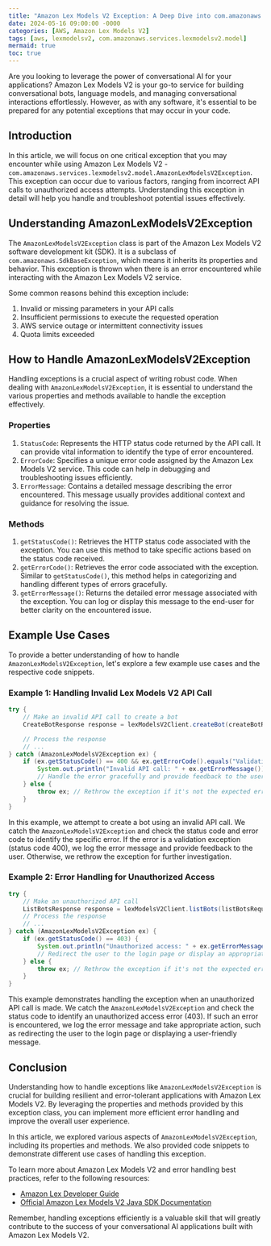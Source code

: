 ```yaml
---
title: "Amazon Lex Models V2 Exception: A Deep Dive into com.amazonaws.services.lexmodelsv2.model"
date: 2024-05-16 09:00:00 -0000
categories: [AWS, Amazon Lex Models V2]
tags: [aws, lexmodelsv2, com.amazonaws.services.lexmodelsv2.model]
mermaid: true
toc: true
---
```



Are you looking to leverage the power of conversational AI for your applications? Amazon Lex Models V2 is your go-to service for building conversational bots, language models, and managing conversational interactions effortlessly. However, as with any software, it's essential to be prepared for any potential exceptions that may occur in your code.

## Introduction

In this article, we will focus on one critical exception that you may encounter while using Amazon Lex Models V2 - `com.amazonaws.services.lexmodelsv2.model.AmazonLexModelsV2Exception`. This exception can occur due to various factors, ranging from incorrect API calls to unauthorized access attempts. Understanding this exception in detail will help you handle and troubleshoot potential issues effectively.

## Understanding AmazonLexModelsV2Exception

The `AmazonLexModelsV2Exception` class is part of the Amazon Lex Models V2 software development kit (SDK). It is a subclass of `com.amazonaws.SdkBaseException`, which means it inherits its properties and behavior. This exception is thrown when there is an error encountered while interacting with the Amazon Lex Models V2 service.

Some common reasons behind this exception include:

1. Invalid or missing parameters in your API calls
2. Insufficient permissions to execute the requested operation
3. AWS service outage or intermittent connectivity issues
4. Quota limits exceeded

## How to Handle AmazonLexModelsV2Exception

Handling exceptions is a crucial aspect of writing robust code. When dealing with `AmazonLexModelsV2Exception`, it is essential to understand the various properties and methods available to handle the exception effectively.

### Properties

1. `StatusCode`: Represents the HTTP status code returned by the API call. It can provide vital information to identify the type of error encountered.
2. `ErrorCode`: Specifies a unique error code assigned by the Amazon Lex Models V2 service. This code can help in debugging and troubleshooting issues efficiently.
3. `ErrorMessage`: Contains a detailed message describing the error encountered. This message usually provides additional context and guidance for resolving the issue.

### Methods

1. `getStatusCode()`: Retrieves the HTTP status code associated with the exception. You can use this method to take specific actions based on the status code received.
2. `getErrorCode()`: Retrieves the error code associated with the exception. Similar to `getStatusCode()`, this method helps in categorizing and handling different types of errors gracefully.
3. `getErrorMessage()`: Returns the detailed error message associated with the exception. You can log or display this message to the end-user for better clarity on the encountered issue.

## Example Use Cases

To provide a better understanding of how to handle `AmazonLexModelsV2Exception`, let's explore a few example use cases and the respective code snippets.

### Example 1: Handling Invalid Lex Models V2 API Call

```java
try {
    // Make an invalid API call to create a bot
    CreateBotResponse response = lexModelsV2Client.createBot(createBotRequest);

    // Process the response
    // ...
} catch (AmazonLexModelsV2Exception ex) {
    if (ex.getStatusCode() == 400 && ex.getErrorCode().equals("ValidationException")) {
        System.out.println("Invalid API call: " + ex.getErrorMessage());
        // Handle the error gracefully and provide feedback to the user
    } else {
        throw ex; // Rethrow the exception if it's not the expected error
    }
}
```

In this example, we attempt to create a bot using an invalid API call. We catch the `AmazonLexModelsV2Exception` and check the status code and error code to identify the specific error. If the error is a validation exception (status code 400), we log the error message and provide feedback to the user. Otherwise, we rethrow the exception for further investigation.

### Example 2: Error Handling for Unauthorized Access

```java
try {
    // Make an unauthorized API call
    ListBotsResponse response = lexModelsV2Client.listBots(listBotsRequest);
    // Process the response
    // ...
} catch (AmazonLexModelsV2Exception ex) {
    if (ex.getStatusCode() == 403) {
        System.out.println("Unauthorized access: " + ex.getErrorMessage());
        // Redirect the user to the login page or display an appropriate message
    } else {
        throw ex; // Rethrow the exception if it's not the expected error
    }
}
```

This example demonstrates handling the exception when an unauthorized API call is made. We catch the `AmazonLexModelsV2Exception` and check the status code to identify an unauthorized access error (403). If such an error is encountered, we log the error message and take appropriate action, such as redirecting the user to the login page or displaying a user-friendly message.

## Conclusion

Understanding how to handle exceptions like `AmazonLexModelsV2Exception` is crucial for building resilient and error-tolerant applications with Amazon Lex Models V2. By leveraging the properties and methods provided by this exception class, you can implement more efficient error handling and improve the overall user experience.

In this article, we explored various aspects of `AmazonLexModelsV2Exception`, including its properties and methods. We also provided code snippets to demonstrate different use cases of handling this exception.

To learn more about Amazon Lex Models V2 and error handling best practices, refer to the following resources:

- [Amazon Lex Developer Guide](https://docs.aws.amazon.com/lexv2/latest/dg/what-is.html)
- [Official Amazon Lex Models V2 Java SDK Documentation](https://docs.aws.amazon.com/AWSJavaSDK/latest/javadoc/com/amazonaws/services/lexmodelsv2/model/model/AmazonLexModelsV2Exception.html)

Remember, handling exceptions efficiently is a valuable skill that will greatly contribute to the success of your conversational AI applications built with Amazon Lex Models V2.